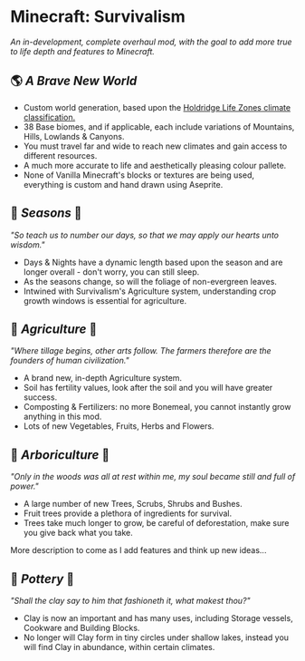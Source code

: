 # Minecraft: Survivalism #

_An in-development, complete overhaul mod, with the goal to add more true to life depth and features to Minecraft._

## :earth_americas: _A Brave New World_ ##
- Custom world generation, based upon the [Holdridge Life Zones climate classification.](https://en.wikipedia.org/wiki/Holdridge_life_zones)
- 38 Base biomes, and if applicable, each include variations of Mountains, Hills, Lowlands & Canyons.
- You must travel far and wide to reach new climates and gain access to different resources.
- A much more accurate to life and aesthetically pleasing colour pallete.
- None of Vanilla Minecraft's blocks or textures are being used, everything is custom and hand drawn using Aseprite.

## :date: _Seasons_ :date: ##
_"So teach us to number our days, so that we may apply our hearts unto wisdom."_

- Days & Nights have a dynamic length based upon the season and are longer overall - don't worry, you can still sleep.
- As the seasons change, so will the foliage of non-evergreen leaves.
- Intwined with Survivalism's Agriculture system, understanding crop growth windows is essential for agriculture.

## :seedling: _Agriculture_ :seedling: ##
_"Where tillage begins, other arts follow. The farmers therefore are the founders of human civilization."_

- A brand new, in-depth Agriculture system.
- Soil has fertility values, look after the soil and you will have greater success. 
- Composting & Fertilizers: no more Bonemeal, you cannot instantly grow anything in this mod.
- Lots of new Vegetables, Fruits, Herbs and Flowers.

## :palm_tree: _Arboriculture_ :palm_tree: ##
_"Only in the woods was all at rest within me, my soul became still and full of power."_

- A large number of new Trees, Scrubs, Shrubs and Bushes.
- Fruit trees provide a plethora of ingredients for survival.
- Trees take much longer to grow, be careful of deforestation, make sure you give back what you take.

More description to come as I add features and think up new ideas...

## 🍶 _Pottery_ 🍶 ##
_"Shall the clay say to him that fashioneth it, what makest thou?"_

- Clay is now an important and has many uses, including Storage vessels, Cookware and Building Blocks.
- No longer will Clay form in tiny circles under shallow lakes, instead you will find Clay in abundance, within certain climates.


##

